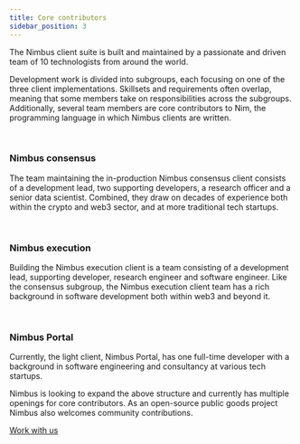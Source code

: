 ```yaml
---
title: Core contributors
sidebar_position: 3
---
```


The Nimbus client suite is built and maintained by a passionate and driven team of 10 technologists from around the world. 

Development work is divided into subgroups, each focusing on one of the three client implementations. Skillsets and requirements often overlap, meaning that some members take on responsibilities across the subgroups. Additionally, several team members are core contributors to Nim, the programming language in which Nimbus clients are written.

<br/>

### Nimbus consensus

The team maintaining the in-production Nimbus consensus client consists of a development lead, two supporting developers, a research officer and a senior data scientist. Combined, they draw on decades of experience both within the crypto and web3 sector, and at more traditional tech startups.

<br/>

### Nimbus execution

Building the Nimbus execution client is a team consisting of a development lead, supporting developer, research engineer and software engineer. Like the consensus subgroup, the Nimbus execution client team has a rich background in software development both within web3 and beyond it.

<br/>

### Nimbus Portal

Currently, the light client, Nimbus Portal, has one full-time developer with a background in software engineering and consultancy at various tech startups.

Nimbus is looking to expand the above structure and currently has multiple openings for core contributors. As an open-source public goods project Nimbus also welcomes community contributions.

[Work with us](https://jobs.status.im/)
